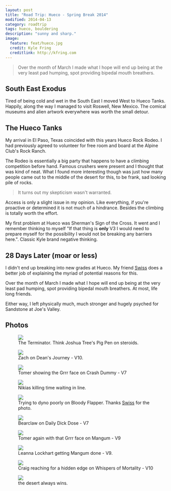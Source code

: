 ```yaml
---
layout: post
title: "Road Trip: Hueco - Spring Break 2014"
modified: 2014-04-13
category: roadtrip
tags: hueco, bouldering
description: "sunny and sharp."
image:
  feature: feat/hueco.jpg
  credit: Kyle Fring 
  creditlink: http://kfring.com
---
```


> Over the month of March I made what I hope will end up being at the very least
pad humping, spot providing bipedal mouth breathers.

## South East Exodus

Tired of being cold and wet in the South East I moved West to Hueco Tanks.
Happily, along the way I managed to visit Roswell, New Mexico.  The
comical museums and alien artwork everywhere was worth the small detour.

## The Hueco Tanks

My arrival in El Paso, Texas coincided with this years Hueco Rock Rodeo.  I had
previously agreed to volunteer for free room and board at the Alpine Club's Rock
Ranch.  

The Rodeo is essentially a big party that happens to have a climbing competition
before hand.  Famous crushers were present and I thought that was kind of neat.
What I found more interesting though was just how many people came out to the
middle of the desert for this, to be frank, sad looking pile of rocks.

> It turns out my skepticism wasn't warranted.  

Access is only a slight issue in my opinion.  Like everything, if you're
proactive or determined it is not much of a hindrance.  Besides the climbing is
totally worth the effort.

My first problem at Hueco was Sherman's Sign of the Cross.  It went and I
remember thinking to myself "If that thing is
<strong>only</strong> V3 I would need to prepare myself for the possibility I
would not be breaking any barriers here.".  Classic Kyle brand negative thinking.

## 28 Days Later (moar or less)

I didn't end up breaking into new grades at Hueco.
My friend [Swiss](http://www.earthsurfercinema.com/blog/2014/3/21/hueco) does a
better job of explaining the myriad of potential reasons for this.

Over the month of March I made what I hope will end up being at the very least
pad humping, spot providing bipedal mouth breathers.  At most, life long
friends.

Either way, I left physically much, much stronger and hugely psyched for
Sandstone at Joe's Valley.

## Photos

<figure>
	<a href="/images/posts/hueco-2.jpg"><img src="/images/posts/hueco-2.jpg"></a>
    <figcaption>The Terminator. Think Joshua Tree's Pig Pen on steroids.</figcaption>
</figure>

<figure>
	<a href="/images/posts/hueco-3.jpg"><img src="/images/posts/hueco-3.jpg"></a>
    <figcaption>Zach on Dean's Journey - V10.</figcaption>
</figure>

<figure>
	<a href="/images/posts/hueco-4.jpg"><img src="/images/posts/hueco-4.jpg"></a>
    <figcaption>Tomer showing the Grrr face on Crash Dummy - V7</figcaption>
</figure>

<figure>
	<a href="/images/posts/hueco-5.jpg"><img src="/images/posts/hueco-5.jpg"></a>
    <figcaption>Nikias killing time waiting in line.</figcaption>
</figure>

<figure>
	<a href="/images/posts/hueco-6.jpg"><img src="/images/posts/hueco-6.jpg"></a>
    <figcaption>Trying to dyno poorly on Bloody Flapper.
    Thanks <a href="http://www.earthsurfercinema.com">Swiss</a> for the photo.</figcaption>
</figure>

<figure>
	<a href="/images/posts/hueco-7.jpg"><img src="/images/posts/hueco-7.jpg"></a>
    <figcaption>Bearclaw on Daily Dick Dose - V7</figcaption>
</figure>

<figure>
	<a href="/images/posts/hueco-8.jpg"><img src="/images/posts/hueco-8.jpg"></a>
    <figcaption>Tomer again with that Grrr face on Mangum - V9</figcaption>
</figure>

<figure>
	<a href="/images/posts/hueco-9.jpg"><img src="/images/posts/hueco-9.jpg"></a>
    <figcaption>Leanna Lockhart getting Mangum done - V9.</figcaption>
</figure>

<figure>
	<a href="/images/posts/hueco-10.jpg"><img src="/images/posts/hueco-10.jpg"></a>
    <figcaption>Craig reaching for a hidden edge on Whispers of Mortality - V10</figcaption>
</figure>

<figure>
	<a href="/images/posts/hueco-1.jpg"><img src="/images/posts/hueco-1.jpg"></a>
    <figcaption>the desert always wins.</figcaption>
</figure>

